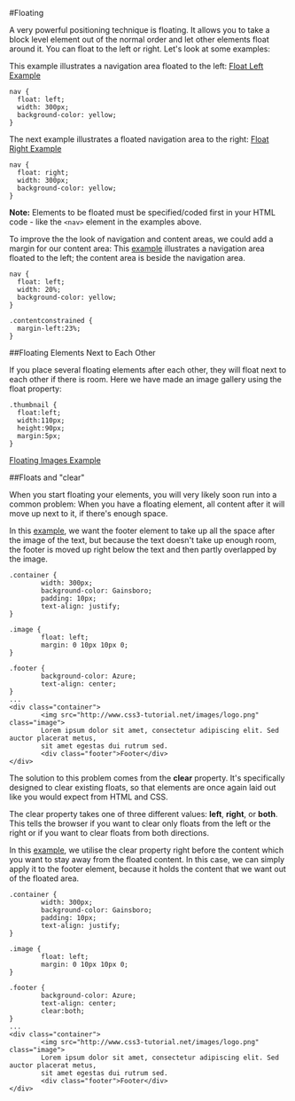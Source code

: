 #Floating

A very powerful positioning technique is floating. It allows you to take a block level element out of the normal order and let other elements float around it. You can float to the left or right. Let's look at some examples:

This example illustrates a navigation area floated to the left: <a href="archives/examples/floated1.htm" target="_blank">Float Left Example</a>

~~~
nav {
  float: left;
  width: 300px;
  background-color: yellow;
}
~~~


The next example illustrates a floated navigation area to the right: <a href="archives/examples/floated2.htm" target="_blank">Float Right Example</a>

~~~
nav {
  float: right;
  width: 300px;
  background-color: yellow;
}
~~~

**Note:** Elements to be floated must be specified/coded first in your HTML code - like the `<nav>` element in the examples above.


To improve the the look of navigation and content areas, we could add a margin for our content area: This <a href="archives/examples/floated3.htm" target="_blank">example</a> illustrates a navigation area floated to the left; the content area is beside the navigation area.

~~~
nav {
  float: left;
  width: 20%;
  background-color: yellow;
}

.contentconstrained {
  margin-left:23%;
}
~~~


##Floating Elements Next to Each Other

If you place several floating elements after each other, they will float next to each other if there is room. Here we have made an image gallery using the float property:

~~~
.thumbnail {
  float:left;
  width:110px;
  height:90px;
  margin:5px;
}
~~~

<a href="archives/examples/floated4.htm" target="_blank">Floating Images Example</a>


##Floats and "clear"

When you start floating your elements, you will very likely soon run into a common problem: When you have a floating element, all content after it will move up next to it, if there's enough space.

In this <a href="archives/examples/clear1.htm" target="_blank">example</a>, we want the footer element to take up all the space after the image of the text, but because the text doesn't take up enough room, the footer is moved up right below the text and then partly overlapped by the image. 

~~~
.container {
        width: 300px;
        background-color: Gainsboro;
        padding: 10px;
        text-align: justify;
}

.image {
        float: left;
        margin: 0 10px 10px 0;
}

.footer {
        background-color: Azure;
        text-align: center;
}
...
<div class="container">
        <img src="http://www.css3-tutorial.net/images/logo.png" class="image">
        Lorem ipsum dolor sit amet, consectetur adipiscing elit. Sed auctor placerat metus,
        sit amet egestas dui rutrum sed.
        <div class="footer">Footer</div>
</div>
~~~


The solution to this problem comes from the **clear** property. It's specifically designed to clear existing floats, so that elements are once again laid out like you would expect from HTML and CSS.

The clear property takes one of three different values: **left**, **right**, or **both**. This tells the browser if you want to clear only floats from the left or the right or if you want to clear floats from both directions.

In this <a href="archives/examples/clear2.htm" target="_blank">example</a>, we utilise the clear property right before the content which you want to stay away from the floated content. In this case, we can simply apply it to the footer element, because it holds the content that we want out of the floated area.

~~~
.container {
        width: 300px;
        background-color: Gainsboro;
        padding: 10px;
        text-align: justify;
}

.image {
        float: left;
        margin: 0 10px 10px 0;
}

.footer {
        background-color: Azure;
        text-align: center;
        clear:both;
}
...
<div class="container">
        <img src="http://www.css3-tutorial.net/images/logo.png" class="image">
        Lorem ipsum dolor sit amet, consectetur adipiscing elit. Sed auctor placerat metus,
        sit amet egestas dui rutrum sed.
        <div class="footer">Footer</div>
</div>
~~~